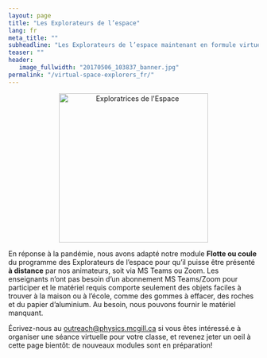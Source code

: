 ```yaml
---
layout: page
title: "Les Explorateurs de l’espace"
lang: fr
meta_title: ""
subheadline: "Les Explorateurs de l’espace maintenant en formule virtuelles!"
teaser: ""
header: 
   image_fullwidth: "20170506_103837_banner.jpg"
permalink: "/virtual-space-explorers_fr/"
---
```


<p align="center">
  <img src="{{ site.urlimg }}SpaceExplorersLogoFRfem.png" alt="Exploratrices de l'Espace" style="height:300px">
</p>


En réponse à la pandémie, nous avons adapté notre module **Flotte ou coule** du programme des Explorateurs de l’espace pour qu’il puisse être présenté **à distance** par nos animateurs, soit via MS Teams ou Zoom. Les enseignants n’ont pas besoin d’un abonnement MS Teams/Zoom pour participer et le matériel requis comporte seulement des objets faciles à trouver à la maison ou à l’école, comme des gommes à effacer, des roches et du papier d’aluminium. Au besoin, nous pouvons fournir le matériel manquant.

Écrivez-nous au <a href="mailto:outreach@physics.mcgill.ca">outreach@physics.mcgill.ca</a> si vous êtes intéressé.e à organiser une séance virtuelle pour votre classe, et revenez jeter un oeil à cette page bientôt: de nouveaux modules sont en préparation!
